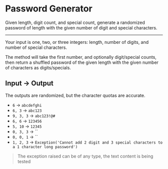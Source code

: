 # Password Generator

Given length, digit count, and special count, generate a randomized password of length with the given number of digit and special characters.

---

Your input is one, two, or three integers: length, number of digits, and number of special characters.

The method will take the first number, and optionally digit/special counts, then return a shuffled password of the given length with the given number of characters as digits/specials.

## Input -> Output

The outputs are randomized, but the character quotas are accurate.

- `6` -> `abcdefghi`
- `6, 3` -> `abc123`
- `9, 3, 3` -> `abc123!@#`
- `6, 6` -> `123456`
- `5, 10` -> `12345`
- `0, 3, 3` -> ``
- `0, 0, 1` -> ``
- `1, 2, 3` -> `Exception('Cannot add 2 digit and 3 special characters to a 1 character long password')`

> The exception raised can be of any type, the text content is being tested
